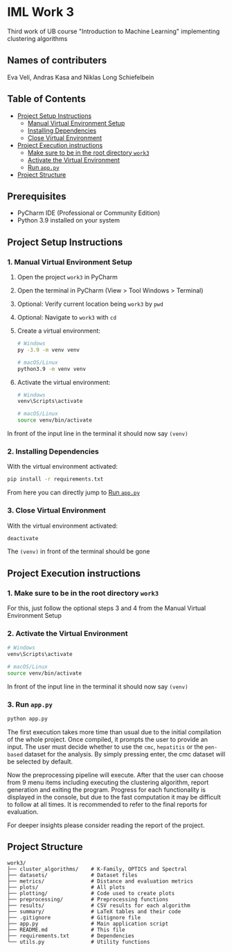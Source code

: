 # IML Work 3

Third work of UB course "Introduction to Machine Learning" implementing clustering algorithms

## Names of contributers

Eva Veli, Andras Kasa and Niklas Long Schiefelbein

## Table of Contents

- [Project Setup Instructions](#project-setup-instructions)
  - [Manual Virtual Environment Setup](#1-manual-virtual-environment-setup)
  - [Installing Dependencies](#2-installing-dependencies)
  - [Close Virtual Environment](#3-close-virtual-environment)
- [Project Execution instructions](#project-execution-instructions)
  - [Make sure to be in the root directory `work3`](#1-make-sure-to-be-in-the-root-directory-work3)
  - [Activate the Virtual Environment](#2-activate-the-virtual-environment)
  - [Run `app.py`](#3-run-apppy)
- [Project Structure](#project-structure)

## Prerequisites

- PyCharm IDE (Professional or Community Edition)
- Python 3.9 installed on your system

## Project Setup Instructions

### 1. Manual Virtual Environment Setup

1. Open the project `work3` in PyCharm
2. Open the terminal in PyCharm (View > Tool Windows > Terminal)
3. Optional: Verify current location being `work3` by `pwd`
4. Optional: Navigate to `work3` with `cd`
5. Create a virtual environment:

   ```bash
   # Windows
   py -3.9 -m venv venv

   # macOS/Linux
   python3.9 -m venv venv
   ```

6. Activate the virtual environment:

   ```bash
   # Windows
   venv\Scripts\activate

   # macOS/Linux
   source venv/bin/activate
   ```

In front of the input line in the terminal it should now say `(venv)`

### 2. Installing Dependencies

With the virtual environment activated:

```bash
pip install -r requirements.txt
```

From here you can directly jump to [Run `app.py`](#3-run-apppy)

### 3. Close Virtual Environment

With the virtual environment activated:

```bash
deactivate
```

The `(venv)` in front of the terminal should be gone

## Project Execution instructions

### 1. Make sure to be in the root directory `work3`

For this, just follow the optional steps 3 and 4 from the Manual Virtual Environment Setup

### 2. Activate the Virtual Environment

```bash
# Windows
venv\Scripts\activate

# macOS/Linux
source venv/bin/activate
```

In front of the input line in the terminal it should now say `(venv)`

### 3. Run `app.py`

```bash
python app.py
```

The first execution takes more time than usual due to the initial compilation of the whole project. Once compiled, it prompts the user to provide an input. The user must decide whether to use the `cmc`, `hepatitis` or the `pen-based` dataset for the analysis. By simply pressing enter, the cmc dataset will be selected by default.

Now the preprocessing pipeline will execute. After that the user can choose from 9 menu items including executing the clustering algorithm, report generation and exiting the program. Progress for each functionality is displayed in the console, but due to the fast computation it may be difficult to follow at all times. It is recommended to refer to the final reports for evaluation.

For deeper insights please consider reading the report of the project.

## Project Structure

```plaintext
work3/
├── cluster_algorithms/    # K-Family, OPTICS and Spectral
├── datasets/              # Dataset files
├── metrics/               # Distance and evaluation metrics
├── plots/                 # All plots
├── plotting/              # Code used to create plots
├── preprocessing/         # Preprocessing functions
├── results/               # CSV results for each algorithm
├── summary/               # LaTeX tables and their code
├── .gitignore             # Gitignore file
├── app.py                 # Main application script
├── README.md              # This file
├── requirements.txt       # Dependencies
└── utils.py               # Utility functions
```
